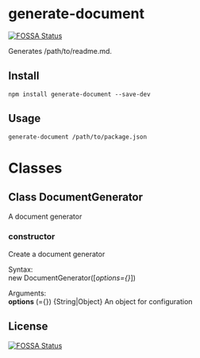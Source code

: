 # generate-document
[![FOSSA Status](https://app.fossa.io/api/projects/git%2Bgithub.com%2Fkei-ito%2Fgenerate-document.svg?type=shield)](https://app.fossa.io/projects/git%2Bgithub.com%2Fkei-ito%2Fgenerate-document?ref=badge_shield)


Generates /path/to/readme.md.

## Install
```
npm install generate-document --save-dev
```

## Usage
```
generate-document /path/to/package.json
```

# Classes

## Class DocumentGenerator

A document generator

### constructor

Create a document generator

Syntax:<br>
new DocumentGenerator([*options={}*])

Arguments:<br>
**options** (={})  {String|Object} An object for configuration




## License
[![FOSSA Status](https://app.fossa.io/api/projects/git%2Bgithub.com%2Fkei-ito%2Fgenerate-document.svg?type=large)](https://app.fossa.io/projects/git%2Bgithub.com%2Fkei-ito%2Fgenerate-document?ref=badge_large)